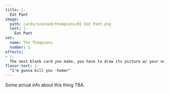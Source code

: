 ```yaml
---
title: |-
  Eat Pant
image: 
  path: cards/scanned/thompsons/01 Eat Pant.png
  text: |-
    Eat Pant
set:
  name: The Thompsons
  number: 1
effects: 
- |-
  The next blank card you make, you have to draw its picture w/ your non-dominant hand.
flavor-text: |-
  "I'm gunna kill you -homer"
---
```

Some actual info about this thing TBA.
